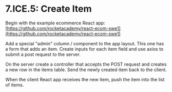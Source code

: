 # 7.ICE.5: Create Item

Begin with the example ecommerce React app: [https://github.com/rocketacademy/react-ecom-swe1](https://github.com/rocketacademy/react-ecom-swe1)

Add a special "admin" column / component to the app layout. This one has a form that adds an item. Create inputs for each item field and use axios to submit a post request to the server.

On the server create a controller that accepts the POST request and creates a new row in the items table. Send the newly created item back to the client.

When the client React app receives the new item, push the item into the list of items.

